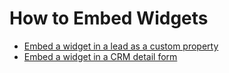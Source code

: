 # How to Embed Widgets

- [Embed a widget in a lead as a custom property](/tutorials/crm/crm-widgets/widget-as-field-in-lead-page.html)
- [Embed a widget in a CRM detail form](/tutorials/crm/crm-widgets/widget-as-detail-tab.html)